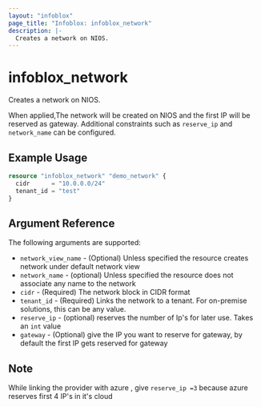 ```yaml
---
layout: "infoblox"
page_title: "Infoblox: infoblox_network"
description: |-
  Creates a network on NIOS.
---
```


# infoblox\_network

Creates a network on NIOS.

When applied,The network will be created on NIOS and the first IP will be reserved as gateway. Additional constraints such as `reserve_ip` and `network_name` can be configured.

## Example Usage

```terraform
resource "infoblox_network" "demo_network" {
  cidr      = "10.0.0.0/24"
  tenant_id = "test"
}
```

## Argument Reference

The following arguments are supported:

* `network_view_name` - (Optional) Unless specified the resource creates network under default network view
* `network_name` - (optional) Unless specified the resource does not associate any name to the network
* `cidr` - (Required) The network block in CIDR format
* `tenant_id` - (Required) Links the network  to a tenant. For on-premise solutions, this can be any value.
* `reserve_ip` - (optional) reserves the number of Ip's for later use. Takes an `int` value
* `gateway` - (Optional) give the IP you want to reserve for gateway, by default the first IP gets reserved for gateway

## Note

While linking the provider with azure , give `reserve_ip =3` because azure reserves first 4 IP's in it's cloud 
